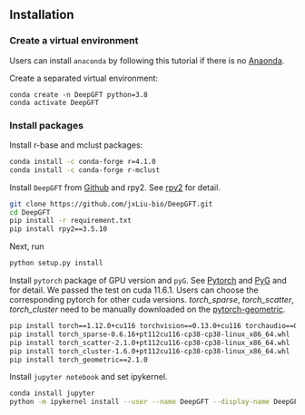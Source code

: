 ## Installation

### Create a virtual environment

Users can install ```anaconda``` by following this tutorial if there is no [Anaonda](https://www.anaconda.com/).

Create a separated virtual environment:

```shell
conda create -n DeepGFT python=3.8
conda activate DeepGFT
```


### Install packages

Install r-base and mclust packages:

```bash
conda install -c conda-forge r=4.1.0
conda install -c conda-forge r-mclust
```

Install ```DeepGFT``` from [Github](https://github.com/jxLiu-bio/DeepGFT) and rpy2. See [rpy2](https://pypi.org/project/rpy2/) for detail.

```bash
git clone https://github.com/jxLiu-bio/DeepGFT.git
cd DeepGFT
pip install -r requirement.txt
pip install rpy2==3.5.10
```

Next, run
```bash
python setup.py install
```

Install ```pytorch``` package of GPU version and ```pyG```.  See [Pytorch](https://pytorch.org/) and 
[PyG](https://pytorch-geometric.readthedocs.io/en/2.1.0/index.html) and for detail.
We passed the test on cuda 11.6.1. Users can choose the corresponding pytorch for other cuda versions. _torch_sparse_,
_torch_scatter_, _torch_cluster_ need to be manually downloaded on the [pytorch-geometric](https://pytorch-geometric.com/whl/).

```bash
pip install torch==1.12.0+cu116 torchvision==0.13.0+cu116 torchaudio==0.12.0 --extra-index-url https://download.pytorch.org/whl/cu116
pip install torch_sparse-0.6.16+pt112cu116-cp38-cp38-linux_x86_64.whl
pip install torch_scatter-2.1.0+pt112cu116-cp38-cp38-linux_x86_64.whl
pip install torch_cluster-1.6.0+pt112cu116-cp38-cp38-linux_x86_64.whl
pip install torch_geometric==2.1.0
```

Install ```jupyter notebook``` and set ipykernel.

```bash
conda install jupyter
python -m ipykernel install --user --name DeepGFT --display-name DeepGFT
```
